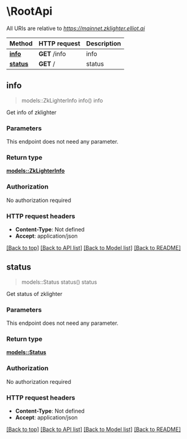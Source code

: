 # \RootApi

All URIs are relative to *https://mainnet.zklighter.elliot.ai*

Method | HTTP request | Description
------------- | ------------- | -------------
[**info**](RootApi.md#info) | **GET** /info | info
[**status**](RootApi.md#status) | **GET** / | status



## info

> models::ZkLighterInfo info()
info

Get info of zklighter

### Parameters

This endpoint does not need any parameter.

### Return type

[**models::ZkLighterInfo**](ZkLighterInfo.md)

### Authorization

No authorization required

### HTTP request headers

- **Content-Type**: Not defined
- **Accept**: application/json

[[Back to top]](#) [[Back to API list]](../README.md#documentation-for-api-endpoints) [[Back to Model list]](../README.md#documentation-for-models) [[Back to README]](../README.md)


## status

> models::Status status()
status

Get status of zklighter

### Parameters

This endpoint does not need any parameter.

### Return type

[**models::Status**](Status.md)

### Authorization

No authorization required

### HTTP request headers

- **Content-Type**: Not defined
- **Accept**: application/json

[[Back to top]](#) [[Back to API list]](../README.md#documentation-for-api-endpoints) [[Back to Model list]](../README.md#documentation-for-models) [[Back to README]](../README.md)


